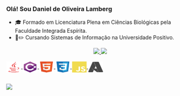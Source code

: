 
### Olá! Sou Daniel de Oliveira Lamberg

- 🎓 Formado em Licenciatura Plena em Ciências Biológicas pela Faculdade Integrada Espírita.
- 📒✏️ Cursando Sistemas de Informação na Universidade Positivo.
  

<div align="center">
  <a href="https://github.com/danlambegi">
  <img height="180em" src="https://github-readme-stats.vercel.app/api?username=diogovaroni&show_icons=true&theme=dracula&include_all_commits=true&count_private=true"/>
  <img height="180em" src="https://github-readme-stats.vercel.app/api/top-langs/?username=danlamberg&layout=compact&langs_count=7&theme=dracula"/>
</div>

<div style="display: inline_block"><br>
  <img align="center" alt="Diogo-Java" height="30" width="40" src="https://raw.githubusercontent.com/devicons/devicon/master/icons/java/java-plain.svg">
  <img align="center" alt="Diogo-Csharp" height="30" width="40" src="https://raw.githubusercontent.com/devicons/devicon/master/icons/csharp/csharp-original.svg">
  <img align="center" alt="Diogo-HTML" height="30" width="40" src="https://raw.githubusercontent.com/devicons/devicon/master/icons/html5/html5-original.svg">
  <img align="center" alt="Diogo-CSS" height="30" width="40" src="https://raw.githubusercontent.com/devicons/devicon/master/icons/css3/css3-original.svg">
  <img align="center" alt="Diogo-Js" height="30" width="40" src="https://raw.githubusercontent.com/devicons/devicon/master/icons/javascript/javascript-plain.svg">
  <img align="center" alt="Diogo-azure" height="30" width="40" src="https://raw.githubusercontent.com/devicons/devicon/master/icons/azure/azure-plain.svg">
</div>

  ##
  
<div> 
  <a href="https://www.linkedin.com/in/daniel-de-oliveira-lamberg/" target="_blank"><img src="https://img.shields.io/badge/-LinkedIn-%230077B5?style=for-the-badge&logo=linkedin&logoColor=white" target="_blank"></a>
</div>


<!--
**danlamberg/danlamberg** is a ✨ _special_ ✨ repository because its `README.md` (this file) appears on your GitHub profile.

Here are some ideas to get you started:

- 🔭 I’m currently working on ...
- 🌱 I’m currently learning ...
- 👯 I’m looking to collaborate on ...
- 🤔 I’m looking for help with ...
- 💬 Ask me about ...
- 📫 How to reach me: ...
- 😄 Pronouns: ...
- ⚡ Fun fact: ...
-->
